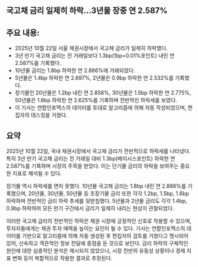 ## 국고채 금리 일제히 하락…3년물 장중 연 2.587%

## 주요 내용:
*   2025년 10월 22일 서울 채권시장에서 국고채 금리가 일제히 하락했다.
*   3년 만기 국고채 금리는 전 거래일보다 1.3bp(1bp=0.01%포인트) 내린 연 2.587%를 기록했다.
*   10년물 금리는 1.8bp 하락한 연 2.886%에 거래되었다.
*   5년물은 1.4bp 하락한 연 2.697%, 2년물은 0.9bp 하락한 연 2.532%를 기록했다.
*   장기물인 20년물은 1.2bp 내린 연 2.858%, 30년물은 1.5bp 하락한 연 2.775%, 50년물은 1.6bp 하락한 연 2.625%를 기록하며 전반적인 하락세를 보였다.
*   이 기사는 연합인포맥스의 데이터를 토대로 알고리즘에 의해 자동 작성되었으며, 편집자의 데스킹을 거쳤다.

## 요약

2025년 10월 22일, 국내 채권시장에서 국고채 금리가 전반적으로 하락세를 나타냈다. 특히 3년 만기 국고채 금리는 전 거래일 대비 1.3bp(베이시스포인트) 하락한 연 2.587%를 기록하며 시장의 주목을 받았다. 이는 단기물 금리의 하락을 보여주는 중요한 지표로 해석될 수 있다.

장기물 역시 하락세를 면치 못했다. 10년물 국고채 금리는 1.8bp 내린 연 2.886%를 기록했으며, 20년물, 30년물, 50년물 등 초장기물 금리 또한 각각 1.2bp, 1.5bp, 1.6bp 하락하며 전반적인 금리 하락 추세를 뒷받침했다. 5년물과 2년물 금리도 각각 1.4bp, 0.9bp 하락하여 모든 만기 구간에서 금리가 일제히 내리는 현상이 관찰되었다.

이러한 국고채 금리의 전반적인 하락은 채권 시장에 긍정적인 신호로 작용할 수 있으며, 투자자들에게는 채권 투자 매력을 높이는 요인이 될 수 있다. 기사는 연합인포맥스의 데이터를 기반으로 알고리즘에 의해 자동 생성된 후 편집자의 검토를 거쳤다고 명시되어 있어, 신속하고 객관적인 정보 전달에 중점을 둔 것으로 보인다. 금리 하락의 구체적인 원인에 대한 심층적인 분석은 제시되지 않았으나, 시장 전반의 유동성 상황이나 경제 지표 변화 등이 복합적으로 작용한 결과로 추정된다.